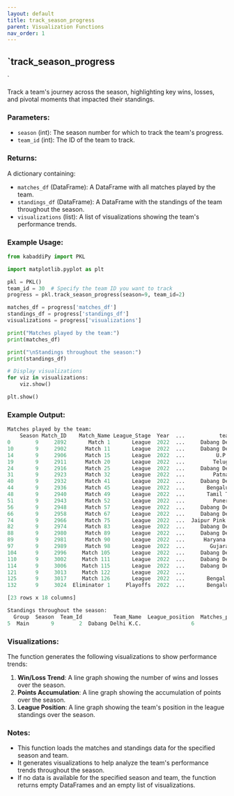 ```yaml
---
layout: default
title: track_season_progress
parent: Visualization Functions
nav_order: 1
---
```

## `track_season_progress
`

Track a team's journey across the season, highlighting key wins, losses, and pivotal moments that impacted their standings.

### Parameters:
- `season` (int): The season number for which to track the team's progress.
- `team_id` (int): The ID of the team to track.

### Returns:
A dictionary containing:
- `matches_df` (DataFrame): A DataFrame with all matches played by the team.
- `standings_df` (DataFrame): A DataFrame with the standings of the team throughout the season.
- `visualizations` (list): A list of visualizations showing the team's performance trends.

### Example Usage:
```python
from kabaddiPy import PKL

import matplotlib.pyplot as plt

pkl = PKL()
team_id = 30  # Specify the team ID you want to track
progress = pkl.track_season_progress(season=9, team_id=2)

matches_df = progress['matches_df']
standings_df = progress['standings_df']
visualizations = progress['visualizations']

print("Matches played by the team:")
print(matches_df)

print("\nStandings throughout the season:")
print(standings_df)

# Display visualizations
for viz in visualizations:
    viz.show()

plt.show()
```

### Example Output:
```python
Matches played by the team:
    Season Match_ID    Match_Name League_Stage  Year  ...           team_name_1 team_id_1           team_name_2 team_id_2 Points
0        9     2892       Match 1       League  2022  ...     Dabang Delhi K.C.         2               U Mumba         5     41
10       9     2902      Match 11       League  2022  ...     Dabang Delhi K.C.         2        Gujarat Giants        31     53
14       9     2906      Match 15       League  2022  ...          U.P. Yoddhas        30     Dabang Delhi K.C.         2     44
19       9     2911      Match 20       League  2022  ...         Telugu Titans         8     Dabang Delhi K.C.         2     46
24       9     2916      Match 25       League  2022  ...     Dabang Delhi K.C.         2      Haryana Steelers        28     38
31       9     2923      Match 32       League  2022  ...         Patna Pirates         6     Dabang Delhi K.C.         2     33
40       9     2932      Match 41       League  2022  ...     Dabang Delhi K.C.         2       Bengal Warriors         4     30
44       9     2936      Match 45       League  2022  ...       Bengaluru Bulls         1     Dabang Delhi K.C.         2     43
48       9     2940      Match 49       League  2022  ...       Tamil Thalaivas        29     Dabang Delhi K.C.         2     39
51       9     2943      Match 52       League  2022  ...         Puneri Paltan         7     Dabang Delhi K.C.         2     38
56       9     2948      Match 57       League  2022  ...     Dabang Delhi K.C.         2  Jaipur Pink Panthers         3     40
66       9     2958      Match 67       League  2022  ...     Dabang Delhi K.C.         2         Telugu Titans         8     40
74       9     2966      Match 75       League  2022  ...  Jaipur Pink Panthers         3     Dabang Delhi K.C.         2     32
82       9     2974      Match 83       League  2022  ...     Dabang Delhi K.C.         2          U.P. Yoddhas        30     31
88       9     2980      Match 89       League  2022  ...     Dabang Delhi K.C.         2         Patna Pirates         6     30
89       9     2981      Match 90       League  2022  ...      Haryana Steelers        28     Dabang Delhi K.C.         2     42
97       9     2989      Match 98       League  2022  ...        Gujarat Giants        31     Dabang Delhi K.C.         2     50
104      9     2996     Match 105       League  2022  ...     Dabang Delhi K.C.         2       Bengaluru Bulls         1     49
110      9     3002     Match 111       League  2022  ...     Dabang Delhi K.C.         2       Tamil Thalaivas        29     37
114      9     3006     Match 115       League  2022  ...     Dabang Delhi K.C.         2         Puneri Paltan         7     44
121      9     3013     Match 122       League  2022  ...               U Mumba         5     Dabang Delhi K.C.         2     41
125      9     3017     Match 126       League  2022  ...       Bengal Warriors         4     Dabang Delhi K.C.         2     46
132      9     3024  Eliminator 1     Playoffs  2022  ...       Bengaluru Bulls         1     Dabang Delhi K.C.         2     24

[23 rows x 18 columns]

Standings throughout the season:
  Group  Season  Team_Id          Team_Name  League_position  Matches_played Wins Lost Tied Draws No Result League_points Score_diff  Qualified   
5  Main       9        2  Dabang Delhi K.C.                6              22   10   10    2     0         0            63         17       True 
```

### Visualizations:
The function generates the following visualizations to show performance trends:

1. **Win/Loss Trend**: A line graph showing the number of wins and losses over the season.
2. **Points Accumulation**: A line graph showing the accumulation of points over the season.
3. **League Position**: A line graph showing the team's position in the league standings over the season.

### Notes:
- This function loads the matches and standings data for the specified season and team.
- It generates visualizations to help analyze the team's performance trends throughout the season.
- If no data is available for the specified season and team, the function returns empty DataFrames and an empty list of visualizations.